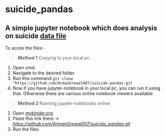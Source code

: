 # suicide_pandas
## A simple jupyter notebook which does analysis on suicide [data file](https://www.kaggle.com/russellyates88/suicide-rates-overview-1985-to-2016)

To acces the files:-
> **Method 1** Copying to your local pc
1. Open cmd.
2. Navigate to the desired folder
3. Run this command `git clone "https://github.com/ArmanGrewal007/suicide-pandas.git`
4. Now if you have jupyter-notebook in your local pc, you can run it using that. Otherwise there are various online notebook viewers available

> **Method 2** Running jupyter-notebooks online
1. Open [mybinder.org](https://mybinder.org)
2. Paste this link there -> _https://github.com/ArmanGrewal007/suicide_pandas.git_
3. Run the files
